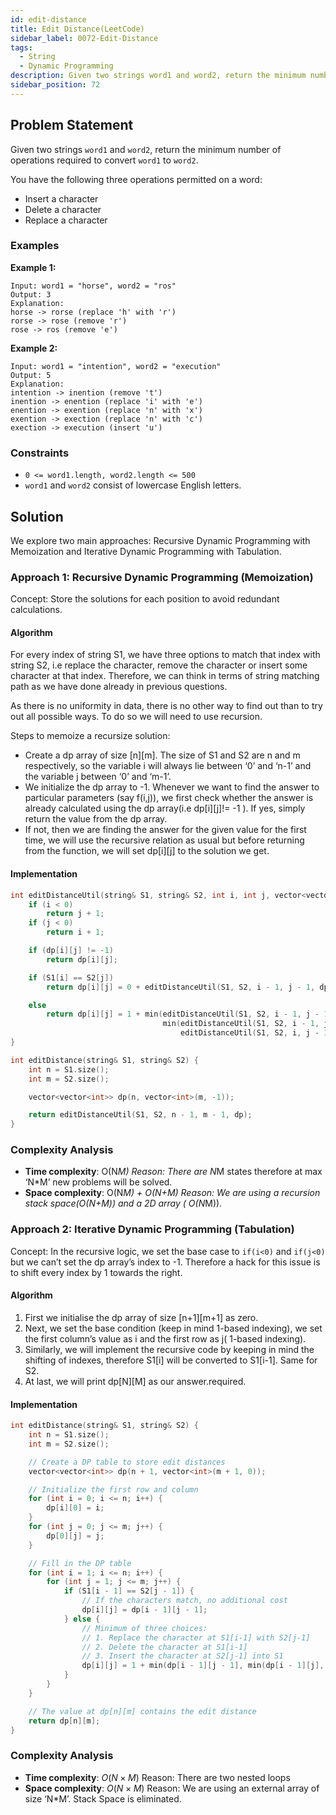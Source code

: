```yaml
---
id: edit-distance
title: Edit Distance(LeetCode)
sidebar_label: 0072-Edit-Distance
tags:
  - String
  - Dynamic Programming
description: Given two strings word1 and word2, return the minimum number of operations required to convert word1 to word2.
sidebar_position: 72
---
```


## Problem Statement

Given two strings `word1` and `word2`, return the minimum number of operations required to convert `word1` to `word2`.

You have the following three operations permitted on a word:

- Insert a character
- Delete a character
- Replace a character

### Examples

**Example 1:**

```plaintext
Input: word1 = "horse", word2 = "ros"
Output: 3
Explanation: 
horse -> rorse (replace 'h' with 'r')
rorse -> rose (remove 'r')
rose -> ros (remove 'e')
```

**Example 2:**

```plaintext
Input: word1 = "intention", word2 = "execution"
Output: 5
Explanation: 
intention -> inention (remove 't')
inention -> enention (replace 'i' with 'e')
enention -> exention (replace 'n' with 'x')
exention -> exection (replace 'n' with 'c')
exection -> execution (insert 'u')
```

### Constraints

- `0 <= word1.length, word2.length <= 500`
- `word1` and `word2` consist of lowercase English letters.

## Solution

We explore two main approaches: Recursive Dynamic Programming with 
Memoization and Iterative Dynamic Programming with Tabulation.

### Approach 1: Recursive Dynamic Programming (Memoization)
Concept: Store the solutions for each position to avoid redundant calculations.

#### Algorithm

For every index of string S1, we have three options to match that index with string S2, i.e replace the character, remove the character or insert some character at that index. Therefore, we can think in terms of string matching path as we have done already in previous questions.

As there is no uniformity in data, there is no other way to find out than to try out all possible ways. To do so we will need to use recursion.

Steps to memoize a recursize solution:
- Create a dp array of size [n][m]. The size of S1 and S2 are n and m respectively, so the variable i will always lie between ‘0’ and ‘n-1’ and the variable j between ‘0’ and ‘m-1’.
-  We initialize the dp array to -1.
Whenever we want to find the answer to particular parameters (say f(i,j)), we first check whether the answer is already calculated using the dp array(i.e dp[i][j]!= -1 ). If yes, simply return the value from the dp array.
- If not, then we are finding the answer for the given value for the first time, we will use the recursive relation as usual but before returning from the function, we will set dp[i][j] to the solution we get.

#### Implementation

```C++
int editDistanceUtil(string& S1, string& S2, int i, int j, vector<vector<int>>& dp) {
    if (i < 0)
        return j + 1;
    if (j < 0)
        return i + 1;

    if (dp[i][j] != -1)
        return dp[i][j];

    if (S1[i] == S2[j])
        return dp[i][j] = 0 + editDistanceUtil(S1, S2, i - 1, j - 1, dp);

    else
        return dp[i][j] = 1 + min(editDistanceUtil(S1, S2, i - 1, j - 1, dp),
                                  min(editDistanceUtil(S1, S2, i - 1, j, dp),
                                      editDistanceUtil(S1, S2, i, j - 1, dp)));
}

int editDistance(string& S1, string& S2) {
    int n = S1.size();
    int m = S2.size();

    vector<vector<int>> dp(n, vector<int>(m, -1));

    return editDistanceUtil(S1, S2, n - 1, m - 1, dp);
}
```

### Complexity Analysis

- **Time complexity**: O(N*M)
Reason: There are N*M states therefore at max ‘N*M’ new problems will be solved.
- **Space complexity**: O(N*M) + O(N+M)
Reason: We are using a recursion stack space(O(N+M)) and a 2D array ( O(N*M)).

### Approach 2: Iterative Dynamic Programming (Tabulation)

Concept: In the recursive logic, we set the base case to `if(i<0)` and `if(j<0)` but we can’t set the dp array’s index to -1. Therefore a hack for this issue is to shift every index by 1 towards the right.

#### Algorithm

1. First we initialise the dp array of size [n+1][m+1] as zero.
2. Next, we set the base condition (keep in mind 1-based indexing), we set the first column’s value as i and the first row as j( 1-based indexing).
3. Similarly, we will implement the recursive code by keeping in mind the shifting of indexes, therefore S1[i] will be converted to S1[i-1]. Same for S2.
4. At last, we will print dp[N][M] as our answer.required.
   
#### Implementation 

```C++
int editDistance(string& S1, string& S2) {
    int n = S1.size();
    int m = S2.size();

    // Create a DP table to store edit distances
    vector<vector<int>> dp(n + 1, vector<int>(m + 1, 0));

    // Initialize the first row and column
    for (int i = 0; i <= n; i++) {
        dp[i][0] = i;
    }
    for (int j = 0; j <= m; j++) {
        dp[0][j] = j;
    }

    // Fill in the DP table
    for (int i = 1; i <= n; i++) {
        for (int j = 1; j <= m; j++) {
            if (S1[i - 1] == S2[j - 1]) {
                // If the characters match, no additional cost
                dp[i][j] = dp[i - 1][j - 1];
            } else {
                // Minimum of three choices:
                // 1. Replace the character at S1[i-1] with S2[j-1]
                // 2. Delete the character at S1[i-1]
                // 3. Insert the character at S2[j-1] into S1
                dp[i][j] = 1 + min(dp[i - 1][j - 1], min(dp[i - 1][j], dp[i][j - 1]));
            }
        }
    }

    // The value at dp[n][m] contains the edit distance
    return dp[n][m];
}
```

### Complexity Analysis

- **Time complexity**: $O(N \times M)$
Reason: There are two nested loops
- **Space complexity**: $O(N \times M)$
Reason: We are using an external array of size ‘N*M’. Stack Space is eliminated.

